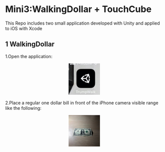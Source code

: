 # Mini3:WalkingDollar + TouchCube

This Repo includes two small application developed with Unity and applied to iOS with Xcode

## 1 WalkingDollar

1.Open the application:


<p align="center">
  <img width="100" height="100" src="/WalkingDollar/app2.jpeg">
</p>


2.Place a regular one dollar bill in front of the iPhone camera visible range like the following:

<p align="center">
  <img width="100" height="100" src="/WalkingDollar/dollar.jpeg">
</p>

